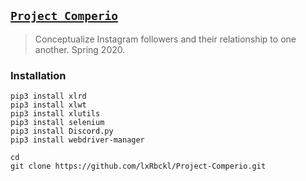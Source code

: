 ## [`Project Comperio`](http://lxrbckl.com/Project-Comperio)
> Conceptualize Instagram followers and their relationship to one another. Spring 2020.

### Installation
```
pip3 install xlrd
pip3 install xlwt
pip3 install xlutils
pip3 install selenium
pip3 install Discord.py
pip3 install webdriver-manager

cd
git clone https://github.com/lxRbckl/Project-Comperio.git
```
